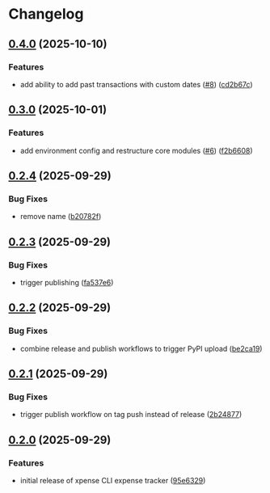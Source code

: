 # Changelog

## [0.4.0](https://github.com/Gabriel-Rockson/xpense/compare/xpense-v0.3.0...xpense-v0.4.0) (2025-10-10)


### Features

* add ability to add past transactions with custom dates ([#8](https://github.com/Gabriel-Rockson/xpense/issues/8)) ([cd2b67c](https://github.com/Gabriel-Rockson/xpense/commit/cd2b67c82973702856c88ffc4bbd9ab7af0963e8))

## [0.3.0](https://github.com/Gabriel-Rockson/xpense/compare/xpense-v0.2.4...xpense-v0.3.0) (2025-10-01)


### Features

* add environment config and restructure core modules ([#6](https://github.com/Gabriel-Rockson/xpense/issues/6)) ([f2b6608](https://github.com/Gabriel-Rockson/xpense/commit/f2b66086f3706ef7a161ed825f0a57a86fe332b8))

## [0.2.4](https://github.com/Gabriel-Rockson/xpense/compare/xpense-v0.2.3...xpense-v0.2.4) (2025-09-29)


### Bug Fixes

* remove name ([b20782f](https://github.com/Gabriel-Rockson/xpense/commit/b20782f8a4048582645f622d06417767b2ea712a))

## [0.2.3](https://github.com/Gabriel-Rockson/xpense/compare/xpense-v0.2.2...xpense-v0.2.3) (2025-09-29)


### Bug Fixes

* trigger publishing ([fa537e6](https://github.com/Gabriel-Rockson/xpense/commit/fa537e6f8b170636b198bba0b59506fb78adc5a2))

## [0.2.2](https://github.com/Gabriel-Rockson/xpense/compare/xpense-v0.2.1...xpense-v0.2.2) (2025-09-29)


### Bug Fixes

* combine release and publish workflows to trigger PyPI upload ([be2ca19](https://github.com/Gabriel-Rockson/xpense/commit/be2ca19f0cdd79564513b6132d593e1088973ea4))

## [0.2.1](https://github.com/Gabriel-Rockson/xpense/compare/xpense-v0.2.0...xpense-v0.2.1) (2025-09-29)


### Bug Fixes

* trigger publish workflow on tag push instead of release ([2b24877](https://github.com/Gabriel-Rockson/xpense/commit/2b24877daf1f478af0f066024084dcd458d4b82d))

## [0.2.0](https://github.com/Gabriel-Rockson/xpense/compare/xpense-v0.1.0...xpense-v0.2.0) (2025-09-29)


### Features

* initial release of xpense CLI expense tracker ([95e6329](https://github.com/Gabriel-Rockson/xpense/commit/95e6329d27134a4856afaecc1771aaf00ed755a5))
